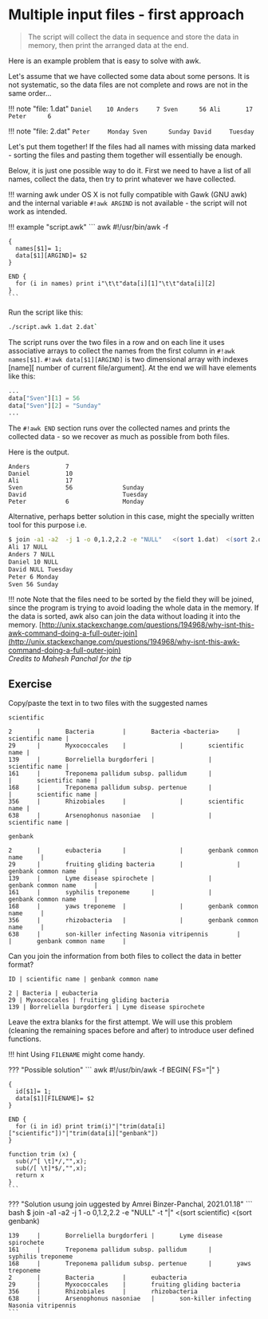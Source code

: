 # Multiple input files - first approach

> The script will collect the data in sequence and store the data in memory, then print the arranged data at the end.

Here is an example problem that is easy to solve with awk. 


Let's assume that we have collected some data about some persons. It is not systematic, so the data files are not complete and rows are not in the same order... 

!!! note "file: 1.dat"
    ```
    Daniel    10
    Anders     7
    Sven      56
    Ali       17
    Peter      6
    ```

!!! note "file: 2.dat"
    ```
    Peter     Monday
    Sven      Sunday
    David     Tuesday
    ```

Let's put them together!
If the files had all names with missing data marked - sorting the files and pasting them together will essentially be enough. 

Below, it is just one possible way to do it. First we need to have a list of all names, collect the data, then try to print whatever we have collected.

!!! warning
    awk under OS X is not fully compatible with Gawk (GNU awk) and the internal variable `#!awk ARGIND` is not available - the script will not work as intended.

!!! example "script.awk"
    ``` awk
    #!/usr/bin/awk -f

    {
      names[$1]= 1;
      data[$1][ARGIND]= $2
    }
    
    END {
      for (i in names) print i"\t\t"data[i][1]"\t\t"data[i][2]
    }
    ```

Run the script like this:

``` bash
./script.awk 1.dat 2.dat`
```

The script runs over the two files in a row and on each line it uses associative arrays to collect the names from the first column in `#!awk names[$1]`.
`#!awk data[$1][ARGIND]` is two dimensional array with indexes [name][ number of current file/argument]. At the end we will have elements like this:

``` awk
...
data["Sven"][1] = 56
data["Sven"][2] = "Sunday"
...
```

The `#!awk END` section runs over the collected names and prints the collected data - so we recover as much as possible from both files.

Here is the output.
```
Anders          7
Daniel          10
Ali             17
Sven            56              Sunday
David                           Tuesday
Peter           6               Monday
```


Alternative, perhaps better solution in this case, might the specially written tool for this purpose i.e.

``` bash hl_lines="1"
$ join -a1 -a2  -j 1 -o 0,1.2,2.2 -e "NULL"   <(sort 1.dat)  <(sort 2.dat)
Ali 17 NULL
Anders 7 NULL
Daniel 10 NULL
David NULL Tuesday
Peter 6 Monday
Sven 56 Sunday
```

!!! note
    Note that the files need to be sorted by the field they will be joined, since the program is trying to avoid loading the whole data in the memory. If the data is sorted, awk also can join the data without loading it into the memory.
    [http://unix.stackexchange.com/questions/194968/why-isnt-this-awk-command-doing-a-full-outer-join](http://unix.stackexchange.com/questions/194968/why-isnt-this-awk-command-doing-a-full-outer-join)  
    _Credits to Mahesh Panchal for the tip_

## Exercise

Copy/paste the text in to two files with the suggested names

`scientific`
```
2       |       Bacteria        |       Bacteria <bacteria>     |       scientific name |
29      |       Myxococcales    |               |       scientific name |
139     |       Borreliella burgdorferi |               |       scientific name |
161     |       Treponema pallidum subsp. pallidum      |               |       scientific name |
168     |       Treponema pallidum subsp. pertenue      |               |       scientific name |
356     |       Rhizobiales     |               |       scientific name |
638     |       Arsenophonus nasoniae   |               |       scientific name |
```

`genbank`
```
2       |       eubacteria      |               |       genbank common name     |
29      |       fruiting gliding bacteria       |               |       genbank common name     |
139     |       Lyme disease spirochete |               |       genbank common name     |
161     |       syphilis treponeme      |               |       genbank common name     |
168     |       yaws treponeme  |               |       genbank common name     |
356     |       rhizobacteria   |               |       genbank common name     |
638     |       son-killer infecting Nasonia vitripennis        |               |       genbank common name     |
```

Can you join the information from both files to collect the data in better format?

`ID | scientific name | genbank common name`

```
2 | Bacteria | eubacteria
29 | Myxococcales | fruiting gliding bacteria
139 | Borreliella burgdorferi | Lyme disease spirochete
```

Leave the extra blanks for the first attempt. We will use this problem (cleaning the remaining spaces before and after) to introduce user defined functions.

!!! hint
    Using `FILENAME` might come handy.

??? "Possible solution"
    ``` awk
    #!/usr/bin/awk -f
    BEGIN{ FS="|" }
    
    {
      id[$1]= 1;
      data[$1][FILENAME]= $2
    }
    
    END {
      for (i in id) print trim(i)"|"trim(data[i]["scientific"])"|"trim(data[i]["genbank"])
    }
    
    function trim (x) {
      sub(/^[ \t]*/,"",x);
      sub(/[ \t]*$/,"",x);
      return x
    }
    ```

??? "Solution usung join uggested by Amrei Binzer-Panchal, 2021.01.18" 
    ``` bash
    $ join -a1 -a2  -j 1 -o 0,1.2,2.2 -e "NULL" -t "|"  <(sort scientific)  <(sort genbank)

    139     |       Borreliella burgdorferi |       Lyme disease spirochete 
    161     |       Treponema pallidum subsp. pallidum      |       syphilis treponeme      
    168     |       Treponema pallidum subsp. pertenue      |       yaws treponeme  
    2       |       Bacteria        |       eubacteria      
    29      |       Myxococcales    |       fruiting gliding bacteria       
    356     |       Rhizobiales     |       rhizobacteria   
    638     |       Arsenophonus nasoniae   |       son-killer infecting Nasonia vitripennis 
    ```
